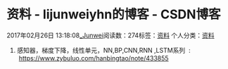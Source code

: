 # 资料 - lijunweiyhn的博客 - CSDN博客





2017年02月26日 13:18:08[_Junwei](https://me.csdn.net/lijunweiyhn)阅读数：274标签：[资料](https://so.csdn.net/so/search/s.do?q=资料&t=blog)
个人分类：[资料](https://blog.csdn.net/lijunweiyhn/article/category/6748633)









                
1. 感知器，梯度下降，线性单元，NN,BP,CNN,RNN ,LSTM系列  :  https://www.zybuluo.com/hanbingtao/note/433855
            


